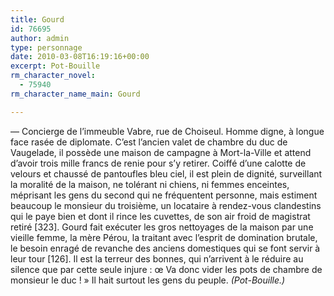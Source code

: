 ```yaml
---
title: Gourd
id: 76695
author: admin
type: personnage
date: 2010-03-08T16:19:16+00:00
excerpt: Pot-Bouille
rm_character_novel:
  - 75940
rm_character_name_main: Gourd

---
```

— Concierge de l&rsquo;immeuble Vabre, rue de Choiseul. Homme digne, à longue face rasée de diplomate. C&rsquo;est l&rsquo;ancien valet de chambre du duc de Vaugelade, il possède une maison de campagne à Mort-la-Ville et attend d&rsquo;avoir trois mille francs de renie pour s&rsquo;y retirer. Coiffé d&rsquo;une calotte de velours et chaussé de pantoufles bleu ciel, il est plein de dignité, surveillant la moralité de la maison, ne tolérant ni chiens, ni femmes enceintes, méprisant les gens du second qui ne fréquentent personne, mais estiment beaucoup le monsieur du troisième, un locataire à rendez-vous clandestins qui le paye bien et dont il rince les cuvettes, de son air froid de magistrat retiré [323]. Gourd fait exécuter les gros nettoyages de la maison par une vieille femme, la mère Pérou, la traitant avec l&rsquo;esprit de domination brutale, le besoin enragé de revanche des anciens domestiques qui se font servir à leur tour [126]. Il est la terreur des bonnes, qui n&rsquo;arrivent à le réduire au silence que par cette seule injure : œ Va donc vider les pots de chambre de monsieur le duc ! » Il hait surtout les gens du peuple. _(Pot-Bouille.)_